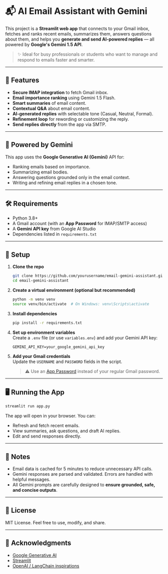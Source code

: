 # 📬 AI Email Assistant with Gemini

This project is a **Streamlit web app** that connects to your Gmail inbox, fetches and ranks recent emails, summarizes them, answers questions about them, and helps you **generate and send AI-powered replies** — all powered by **Google's Gemini 1.5 API**.

> ✨ Ideal for busy professionals or students who want to manage and respond to emails faster and smarter.

---

## 🚀 Features

- **Secure IMAP integration** to fetch Gmail inbox.
- **Email importance ranking** using Gemini 1.5 Flash.
- **Smart summaries** of email content.
- **Contextual Q&A** about email content.
- **AI-generated replies** with selectable tone (Casual, Neutral, Formal).
- **Refinement loop** for rewording or customizing the reply.
- **Send replies directly** from the app via SMTP.

---

## 🧠 Powered by Gemini

This app uses the **Google Generative AI (Gemini)** API for:
- Ranking emails based on importance.
- Summarizing email bodies.
- Answering questions grounded only in the email context.
- Writing and refining email replies in a chosen tone.

---

## 🛠️ Requirements

- Python 3.8+
- A Gmail account (with an **App Password** for IMAP/SMTP access)
- A **Gemini API key** from Google AI Studio
- Dependencies listed in `requirements.txt`

---

## 🧪 Setup

1. **Clone the repo**  
   ```bash
   git clone https://github.com/yourusername/email-gemini-assistant.git
   cd email-gemini-assistant
   ```

2. **Create a virtual environment (optional but recommended)**  
   ```bash
   python -m venv venv
   source venv/bin/activate  # On Windows: venv\Scripts\activate
   ```

3. **Install dependencies**  
   ```bash
   pip install -r requirements.txt
   ```

4. **Set up environment variables**  
   Create a `.env` file (or use `variables.env`) and add your Gemini API key:
   ```env
   GEMINI_API_KEY=your_google_gemini_api_key
   ```

5. **Add your Gmail credentials**  
   Update the `USERNAME` and `PASSWORD` fields in the script.  
   > ⚠️ Use an [App Password](https://support.google.com/accounts/answer/185833) instead of your regular Gmail password.

---

## 🖥️ Running the App

```bash
streamlit run app.py
```

The app will open in your browser. You can:
- Refresh and fetch recent emails.
- View summaries, ask questions, and draft AI replies.
- Edit and send responses directly.

---

## 📌 Notes

- Email data is cached for 5 minutes to reduce unnecessary API calls.
- Gemini responses are parsed and validated. Errors are handled with helpful messages.
- All Gemini prompts are carefully designed to **ensure grounded, safe, and concise outputs**.

---

## 📄 License

MIT License. Feel free to use, modify, and share.

---

## 🙌 Acknowledgments

- [Google Generative AI](https://makersuite.google.com/)
- [Streamlit](https://streamlit.io/)
- [OpenAI / LangChain inspirations](https://www.langchain.com/)
